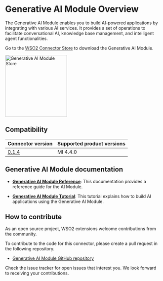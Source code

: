# Generative AI Module Overview

The Generative AI Module enables you to build AI-powered applications by integrating with various AI services. It provides a set of operations to facilitate conversational AI, knowledge base management, and intelligent agent functionalities.

Go to the <a target="_blank" href="https://store.wso2.com/connector/mi-module-generative-ai">WSO2 Connector Store</a> to download the Generative AI Module.

<img src="{{base_path}}/assets/img/integrate/connectors/ai/generative-ai-module.png" title="Generative AI Module Store" width="200" alt="Generative AI Module Store"/>

## Compatibility

| Connector version | Supported product versions |
| ------------- |------------- |
|  [0.1.4](https://github.com/wso2-extensions/mi-module-generative-ai/tree/v0.1.4)        |  MI 4.4.0 |

## Generative AI Module documentation

* **[Generative AI Module Reference]({{base_path}}/reference/connectors/ai-module/ai-module-reference/)**: This documentation provides a reference guide for the AI Module.

* **[Generative AI Module Tutorial]({{base_path}}/get-started/build-first-ai-integration/)**: This tutorial explains how to build AI applications using the Generative AI Module.


## How to contribute

As an open source project, WSO2 extensions welcome contributions from the community. 

To contribute to the code for this connector, please create a pull request in the following repository. 

* [Generative AI Module GitHub repository](https://github.com/wso2-extensions/mi-module-generative-ai)

Check the issue tracker for open issues that interest you. We look forward to receiving your contributions.

